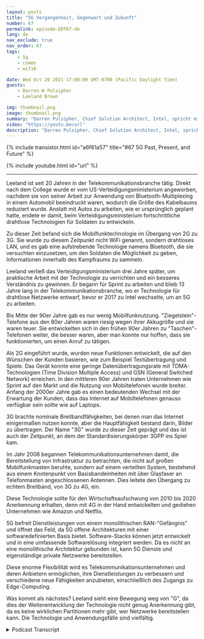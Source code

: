 ```yaml
---
layout: posts
title: "5G Vergangenheit, Gegenwart und Zukunft"
number: 67
permalink: episode-EDT67-de
lang: de
nav_exclude: true
nav_order: 67
tags:
    - 5g
    - comms
    - wifi6

date: Wed Oct 20 2021 17:00:00 GMT-0700 (Pacific Daylight Time)
guests:
    - Darren W Pulsipher
    - Leeland Brown

img: thumbnail.png
image: thumbnail.png
summary: "Darren Pulsipher, Chief Solution Architect, Intel, spricht mit Leeland Brown, Technischer Direktor für 5G, Intel Federal, über die Vergangenheit, Gegenwart und Zukunft von 5G, wobei der Schwerpunkt auf dessen Einsatz im Verteidigungsministerium liegt. Teil 1 von 2."
video: "https://youtu.be/url"
description: "Darren Pulsipher, Chief Solution Architect, Intel, spricht mit Leeland Brown, Technischer Direktor für 5G, Intel Federal, über die Vergangenheit, Gegenwart und Zukunft von 5G, wobei der Schwerpunkt auf dessen Einsatz im Verteidigungsministerium liegt. Teil 1 von 2."
---
```


<div>
{% include transistor.html id="a6f61a57" title="#67 5G Past, Present, and Future" %}

{% include youtube.html id="url" %}
</div>

---

Leeland ist seit 20 Jahren in der Telekommunikationsbranche tätig. Direkt nach dem College wurde er vom US-Verteidigungsministerium angeworben, nachdem sie von seiner Arbeit zur Anwendung von Bluetooth-Multiplexing in einem Automobil beeindruckt waren, wodurch die Größe des Kabelbaums reduziert wurde. Anstatt mit Autos zu arbeiten, wie er ursprünglich geplant hatte, endete er damit, beim Verteidigungsministerium fortschrittliche drahtlose Technologien für Soldaten zu entwickeln.

Zu dieser Zeit befand sich die Mobilfunktechnologie im Übergang von 2G zu 3G. Sie wurde zu diesem Zeitpunkt nicht WiFi genannt, sondern drahtloses LAN, und es gab eine aufstrebende Technologie namens Bluetooth, die sie versuchten einzusetzen, um den Soldaten die Möglichkeit zu geben, Informationen innerhalb des Kampfraums zu sammeln.

Leeland verließ das Verteidigungsministerium drei Jahre später, um praktische Arbeit mit der Technologie zu verrichten und ein besseres Verständnis zu gewinnen. Er begann für Sprint zu arbeiten und blieb 13 Jahre lang in der Telekommunikationsbranche, wo er Technologie für drahtlose Netzwerke entwarf, bevor er 2017 zu Intel wechselte, um an 5G zu arbeiten.

Bis Mitte der 90er Jahre gab es nur wenig Mobilfunknutzung. "Ziegelstein"-Telefone aus den 80er Jahren waren riesig wegen ihrer Akkugröße und sie waren teuer. Sie entwickelten sich in den frühen 90er Jahren zu "Taschen"-Telefonen weiter, die besser waren, aber man konnte nur hoffen, dass sie funktionierten, um einen Anruf zu tätigen.

Als 2G eingeführt wurde, wurden neue Funktionen entwickelt, die auf den Wünschen der Kunden basieren, wie zum Beispiel Textübertragung und Spiele. Das Gerät konnte eine geringe Datenübertragungsrate mit TDMA-Technologien (Time Division Multiple Access) und GSN (General Switched Network) erreichen. In den mittleren 90er Jahren traten Unternehmen wie Sprint auf den Markt und die Nutzung von Mobiltelefonen wurde breiter. Anfang der 2000er Jahre gab es einen bedeutenden Wechsel mit der Erwartung der Kunden, dass das Internet auf Mobiltelefonen genauso verfügbar sein sollte wie auf Laptops.

3G brachte nominale Breitbandfähigkeiten, bei denen man das Internet einigermaßen nutzen konnte, aber die Hauptfähigkeit bestand darin, Bilder zu übertragen. Der Name "3G" wurde zu dieser Zeit geprägt und das ist auch der Zeitpunkt, an dem der Standardisierungskörper 3GPP ins Spiel kam.

Im Jahr 2008 begannen Telekommunikationsunternehmen damit, die Bereitstellung von Infrastruktur zu betrachten, die nicht auf großen Mobilfunkmasten beruhte, sondern auf einem verteilten System, bestehend aus einem Knotenpunkt von Basisbandeinheiten mit über Glasfaser an Telefonmasten angeschlossenen Antennen. Dies leitete den Übergang zu echtem Breitband, von 3G zu 4G, ein.

Diese Technologie sollte für den Wirtschaftsaufschwung von 2010 bis 2020 Anerkennung erhalten, denn mit 4G in der Hand entwickelten und gediehen Unternehmen wie Amazon und Netflix.

5G befreit Dienstleistungen von einem monolithischen RAN-"Gefängnis" und öffnet das Feld, da 5G offene Architekturen mit einer softwaredefinierten Basis bietet. Software-Stacks können jetzt entwickelt und in eine umfassende Softwarelösung integriert werden. Da es nicht an eine monolithische Architektur gebunden ist, kann 5G Dienste und eigenständige private Netzwerke bereitstellen.

Diese enorme Flexibilität wird es Telekommunikationsunternehmen und deren Anbietern ermöglichen, ihre Dienstleistungen zu verbessern und verschiedene neue Fähigkeiten anzubieten, einschließlich des Zugangs zu Edge-Computing.

Was kommt als nächstes? Leeland sieht eine Bewegung weg von "G", da dies der Weiterentwicklung der Technologie nicht genug Anerkennung gibt, da es keine wirklichen Partitionen mehr gibt, wer Netzwerke bereitstellen kann. Die Technologie und Anwendungsfälle sind vielfältig.



<details>
<summary> Podcast Transcript </summary>

<p></p>

</details>
